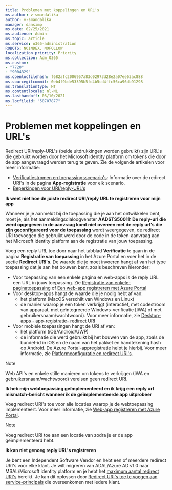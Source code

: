 ```yaml
---
title: Problemen met koppelingen en URL's
ms.author: v-smandalika
author: v-smandalika
manager: dansimp
ms.date: 02/25/2021
ms.audience: Admin
ms.topic: article
ms.service: o365-administration
ROBOTS: NOINDEX, NOFOLLOW
localization_priority: Priority
ms.collection: Adm_O365
ms.custom:
- "7720"
- "9004329"
ms.openlocfilehash: f682afc2006957a83d02973d28e2a07ee63ac888
ms.sourcegitcommit: 0eb4f9bde53395b5fd4b5cd4ffc56ca96db91298
ms.translationtype: HT
ms.contentlocale: nl-NL
ms.lasthandoff: 03/10/2021
ms.locfileid: "50707877"
---
```

# <a name="issues-with-links-and-urls"></a>Problemen met koppelingen en URL's

Redirect URI/reply-URL's (beide uitdrukkingen worden gebruikt) zijn URL's die gebruikt worden door het Microsoft identity platform om tokens die door de app aangevraagd werden terug te geven. Zie de volgende artikelen voor meer informatie:

- [Verificatiestromen en toepassingsscenario's](https://docs.microsoft.com/azure/active-directory/develop/authentication-flows-app-scenarios): Informatie over de redirect URI's in de pagina **App-registratie** voor elk scenario.
- [Beperkingen voor URI/reply-URL's](https://docs.microsoft.com/azure/active-directory/develop/reply-url)

**Ik weet niet hoe de juiste redirect URI/reply URL te registreren voor mijn app**

Wanneer je je aanmeldt bij de toepassing die je aan het ontwikkelen bent, moet je, als het aanmeldingsdialoogvenster **AADSTS50011: De reply-url die werd opgegeven in de aanvraag komt niet overeen met de reply url's die zijn geconfigureerd voor de toepassing <your app ID>** wordt weergegeven, de redirect URI toevoegen die gebruikt werd door de code in de token-aanvraag aan het Microsoft identity platform aan de registratie van jouw toepassing.

Voeg een reply URL toe door naar het tabblad **Verificatie** te gaan in de pagina **Registratie van toepassing** in het Azure Portal en voer het in de sectie **Redirect URI's**. De waarde die je moet invoeren hangt af van het type toepassing dat je aan het bouwen bent, zoals beschreven hieronder:

- Voor toepassing van een enkele pagina en web-apps is de reply URL een URL in jouw toepassing. Zie [Registratie van enkele-paginatoepassing](https://docs.microsoft.com/azure/active-directory/develop/scenario-spa-app-registration#register-a-redirect-uri) of [Een web-app registreren met Azure Portal](https://docs.microsoft.com/azure/active-directory/develop/scenario-web-app-sign-user-app-registration?tabs=aspnetcore#register-an-app-using-azure-portal)
- Voor desktop-apps hangt de waarde die je nodig hebt af van:
    - het platform (MacOS verschilt van Windows en Linux)
    - de manier waarop je een token verkrijgt (interactief, met codestroom van apparaat, met geïntegreerde Windows-verificatie [IWA] of met gebruikersnaam/wachtwoord).
    Voor meer informatie, zie [Desktop-apps - app-registratie- redirect URI](https://docs.microsoft.com/azure/active-directory/develop/scenario-desktop-app-registration#redirect-uris)
- Voor mobiele toepassingen hangt de URI af van:
    - het platform (iOS/Android/UWP)
    - de informatie die werd gebruikt bij het bouwen van de app, zoals de bundel-id in iOS en de naam van het pakket en handtekening hash op Android. De Azure Portal-appregistratie helpt je hierbij. Voor meer informatie, zie [Platformconfiguratie en redirect URI's](https://docs.microsoft.com/azure/active-directory/develop/scenario-mobile-app-registration#platform-configuration-and-redirect-uris).

> [!NOTE]
> Web API's en enkele stille manieren om tokens te verkrijgen (IWA en gebruikersnaam/wachtwoord) vereisen geen redirect URI.

**Ik heb mijn webtoepassing geïmplementeerd en ik krijg een reply url mismatch-bericht wanneer ik de geïmplementeerde app uitprobeer**

Voeg redirect URI's toe voor alle locaties waarop je de webtoepassing implementeert. Voor meer informatie, zie [Web-app registreren met Azure Portal](https://docs.microsoft.com/azure/active-directory/develop/scenario-web-app-sign-user-app-registration).

> [!NOTE]
> Voeg redirect URI toe aan een locatie van zodra je er de app geïmplementeerd hebt.

**Ik kan niet genoeg reply URL's registreren**

Je bent een Independent Software Vendor en hebt een of meerdere redirect URI's voor elke klant. Je wilt migreren van ADAL/Azure AD v1.0 naar MSAL/Microsoft identity platform en je hebt het [maximum aantal redirect URI's](https://docs.microsoft.com/azure/active-directory/develop/reply-url#maximum-number-of-redirect-uris) bereikt. Je kan dit oplossen door [Redirect URI's toe te voegen aan service-principals](https://docs.microsoft.com/azure/active-directory/develop/reply-url#add-redirect-uris-to-service-principals) die overeenkomen met iedere klant.
